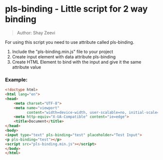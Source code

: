# pls-binding - Little script for 2 way binding
> Author: Shay Zeevi

For using this script you need to use attribute called pls-binding.
1. Include the "pls-binding.min.js" file to your project
2. Create input element with data attribute pls-binding
3. Create HTML Element to bind with the input and give it the same attribute value

### Example:
```html
<!doctype html>
<html lang="en">
<head>
    <meta charset="UTF-8">
    <meta name="viewport"
          content="width=device-width, user-scalable=no, initial-scale=1.0, maximum-scale=1.0, minimum-scale=1.0">
    <meta http-equiv="X-UA-Compatible" content="ie=edge">
    <title>Document</title>
</head>
<body>
<input type="text" pls-binding="test" placeholder="Test Input">
<p pls-binding="test"></p>
<script src="pls-binding.min.js"></script>
</body>
</html>

```
